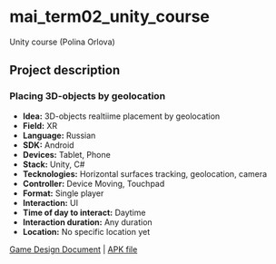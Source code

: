 # mai_term02_unity_course
Unity course (Polina Orlova)

## Project description

### Placing 3D-objects by geolocation

* **Idea:** 3D-objects realtiime placement by geolocation
* **Field:** XR
* **Language:** Russian
* **SDK:** Android
* **Devices:** Tablet, Phone
* **Stack:** Unity, C#
* **Tecknologies:** Horizontal surfaces tracking, geolocation, camera
* **Controller:** Device Moving, Touchpad
* **Format:** Single player 
* **Interaction:** UI
* **Time of day to interact:** Daytime
* **Interaction duration:** Any duration
* **Location:** No specific location yet

[Game Design Document](https://docs.google.com/document/d/1soUnbuJjMpJCNsZL-YtYGW4wsXm2rZh3ebHbP13XVZw/edit?usp=sharing) | 
[APK file]()
